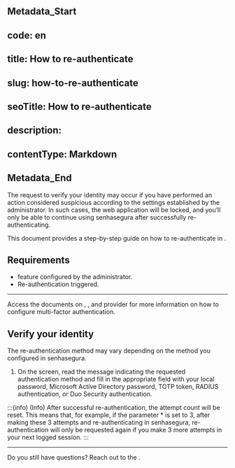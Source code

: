 ## Metadata_Start 
## code: en
## title: How to re-authenticate 
## slug: how-to-re-authenticate 
## seoTitle: How to re-authenticate 
## description:  
## contentType: Markdown 
## Metadata_End
The request to verify your identity may occur if you have performed an action considered suspicious according to the settings established by the administrator. In such cases, the web application will be locked, and you’ll only be able to continue using senhasegura after successfully re-authenticating.

This document provides a step-by-step guide on how to re-authenticate in .

## Requirements
-  feature configured by the administrator.
- Re-authentication triggered.

---

Access the documents on , , and  provider for more information on how to configure multi-factor authentication.

## Verify your identity

The re-authentication method may vary depending on the method you configured in senhasegura.  

1. On the  screen, read the message indicating the requested authentication method and fill in the appropriate field with your local password, Microsoft Active Directory password, TOTP token, RADIUS authentication, or Duo Security authentication.

:::(info) (Info)
After successful re-authentication, the attempt count will be reset. This means that, for example, if the parameter * is set to 3, after making these 3 attempts and re-authenticating in senhasegura, re-authentication will only be requested again if you make 3 more attempts in your next logged session.
:::

---

Do you still have questions? Reach out to the .